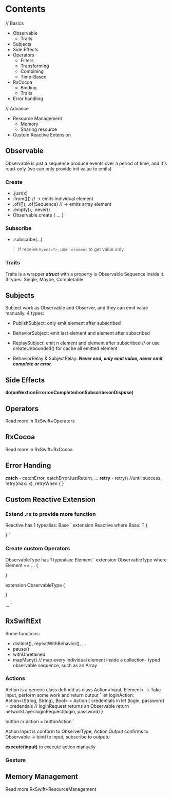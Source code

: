 
# Contents

// Basics
- Observable
    - Traits
- Subjects
- Side Effects
- Operators
    - Filters
    - Transforming
    - Combining
    - Time-Based
- RxCocoa
    - Binding
    - Traits
- Error handling

// Advance
- Resource Management
    - Memory
    - Sharing resource
- Custom Reactive Extension

## Observable 

Observable is just a sequence produce events over a period of time, and it's read-only (we can only provide init value to emits)

### Create

- .just(x)
- .from([]) // -> emits individual element
- .of([]), .of(Sequence) // -> emits array element
- .empty(), .never()
- Observable<T>.create { ... }

### Subscribe

- .subscribe(...)
> If receive `Event<T>`, use `.element` to get value only.

### Traits

Traits is a wrapper ***struct*** with a property is Observable Sequence inside it.
3 types: Single, Maybe, Completable

## Subjects

Subject work as Observable and Observer, and they can emit value manually.
4 types:
 - PublishSubject: only emit element after subscribed
 - BehaviorSubject: emit last element and element after subscribed
 - ReplaySubject: emit n element and element after subscribed // or use createUnbounded() for cache all emitted element
 
 - BehaviorRelay & SubjectRelay: ***Never end, only emit value, never emit complete or error.***
 
## Side Effects

**do(onNext:onError:onCompleted:onSubscribe:onDispose)**

## Operators

Read more in RxSwift+Operators

## RxCocoa

Read more in RxSwift+RxCocoa

## Error Handing

**catch**
    - catchError, catchErrorJustReturn, ...
**retry**
    - retry() //until success, retry(max: x), retryWhen { } 

## Custom Reactive Extension

### Extend .rx to provide more function

Reactive has 1 typealias: Base
`
extension Reactive where Base: T {

}
`

### Create custom Operators

ObservableType has 1 typealias: Element
`
extension ObservableType where Element == ... {

}

extension ObservableType {

}

...
`
## RxSwiftExt

Some functions: 
- distinct(), repeatWithBehavior(), ...
- pause()
- withUnretained 
- mapMany() // map every individual element inside a collection- typed observable sequence, such as an Array

### Actions

Action is a generic class defined as class Action<Input, Element> -> Take input, perform some work and return output
`
let loginAction: Action<(String, String), Bool> = Action { credentials in
  let (login, password) = credentials
  // loginRequest returns an Observable<Bool>
  return networkLayer.loginRequest(login, password)
}

button.rx.action = buttonAction
`

Action.Input is conform to ObserverType, Action.Output confirms to Observable
-> bind to input, subscribe to outputu

**execute(input)** to execute action manually

### Gesture

## Memory Management

Read more RxSwift+ResourceManagement
